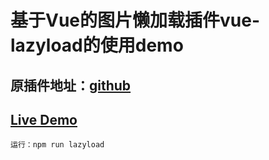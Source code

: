 # 基于Vue的图片懒加载插件vue- lazyload的使用demo
## 原插件地址：[github](https://github.com/hilongjw/vue-lazyload)
## [Live Demo](blog.hugzh.com/demo/vue-lazyload/index.html)
```
运行：npm run lazyload
``` 

